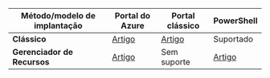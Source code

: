 | **Método/modelo de implantação** | **Portal do Azure** | **Portal clássico** | **PowerShell** |
| --- | --- | --- | --- |
| **Clássico** |[Artigo](../articles/vpn-gateway/vpn-gateway-howto-point-to-site-classic-azure-portal.md) |[Artigo](../articles/vpn-gateway/vpn-gateway-point-to-site-create.md) |Suportado |
| **Gerenciador de Recursos** |[Artigo](../articles/vpn-gateway/vpn-gateway-howto-point-to-site-resource-manager-portal.md) |Sem suporte |[Artigo](../articles/vpn-gateway/vpn-gateway-howto-point-to-site-rm-ps.md) |



<!--HONumber=Nov16_HO2-->


